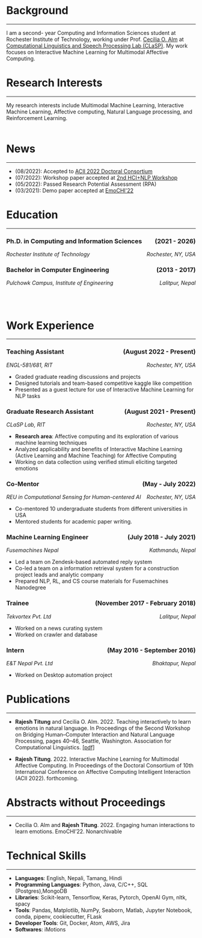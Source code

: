 # Background
---
I am a second- year Computing and Information Sciences student at Rochester Institute of Technology, working under Prof. [Cecilia O. Alm](https://pht180.rit.edu/ceciliaovesdotteralm/) at [Computational Linguistics and Speech Processing Lab (CLaSP)](https://www.rit.edu/clasp/). My work focuses on Interactive Machine Learning for Multimodal Affective Computing.

# Research Interests
---
My research interests include Multimodal Machine Learning, Interactive Machine Learning, Affective computing, Natural Language processing, and Reinforcement Learning.
<br /><br />

# News
---
- (08/2022): Accepted to [ACII 2022 Doctoral Consortium](https://acii-conf.net/2022/calls/call-for-doctoral-consortium/)
- (07/2022): Workshop paper accepted at [2nd HCI+NLP Workshop](https://sites.google.com/view/hciandnlp/home)
- (05/2022): Passed Research Potential Assessment (RPA)
- (03/2021): Demo paper accepted at [EmoCHI'22](https://cis.unimelb.edu.au/hci/emotion-workshop)


# Education
---
### **Ph.D. in Computing and Information Sciences**<span style="float:right;">(2021 - 2026)</span>
<p style="text-align:left;"><em>Rochester Institute of Technology</em><span style="float:right;"><em>Rochester, NY, USA</em></span></p>

<!-- --- -->

### <p style="text-align:left;">**Bachelor in Computer Engineering**<span style="float:right;">(2013 - 2017)</span></p>
<p style="text-align:left;"><em>Pulchowk Campus, Institute of Engineering</em><span style="float:right;"><em>Lalitpur, Nepal</em></span></p>
<br /><br />

# Work Experience
---
### <p style="text-align:left;">**Teaching Assistant**<span style="float:right;">(August 2022 - Present)</span></p>
<p style="text-align:left;"><em>ENGL-581/681, RIT</em><span style="float:right;"><em>Rochester, NY, USA</em></span></p>

- Graded graduate reading discussions and projects
- Designed tutorials and team-based competitive kaggle like competition
- Presented as a guest lecture for use of Interactive Machine Learning for NLP tasks

### <p style="text-align:left;">**Graduate Research Assistant**<span style="float:right;">(August 2021 - Present)</span></p>
<p style="text-align:left;"><em>CLaSP Lab, RIT</em><span style="float:right;"><em>Rochester, NY, USA</em></span></p>

- **Research area**: Affective computing and its exploration of various machine learning techniques
- Analyzed applicability and benefits of Interactive Machine Learning (Active Learning and Machine Teaching) for
Affective Computing
- Working on data collection using verified stimuli eliciting targeted emotions

### <p style="text-align:left;">**Co-Mentor**<span style="float:right;">(May - July 2022)</span></p>
<p style="text-align:left;"><em>REU in Computational Sensing for Human-centered AI</em><span style="float:right;"><em>Rochester, NY, USA</em></span></p>

- Co-mentored 10 undergraduate students from different universities in USA
- Mentored students for academic paper writing.

### <p style="text-align:left;">**Machine Learning Engineer**<span style="float:right;">(July 2018 - July 2021)</span></p>
<p style="text-align:left;"><em>Fusemachines Nepal</em><span style="float:right;"><em>Kathmandu, Nepal</em></span></p>

- Led a team on Zendesk-based automated reply system
- Co-led a team on a information retrieval system for a construction project leads and analytic company
- Prepared NLP, RL, and CS course materials for Fusemachines Nanodegree

### <p style="text-align:left;">**Trainee**<span style="float:right;">(November 2017 - February 2018)</span></p>
<p style="text-align:left;"><em>Tekvortex Pvt. Ltd</em><span style="float:right;"><em>Lalitpur, Nepal</em></span></p>

- Worked on a news curating system
- Worked on crawler and database

### <p style="text-align:left;">**Intern**<span style="float:right;">(May 2016 - September 2016)</span></p>
<p style="text-align:left;"><em>E&T Nepal Pvt. Ltd</em><span style="float:right;"><em>Bhaktapur, Nepal</em></span></p>

- Worked on Desktop automation project

# Publications
---
- **Rajesh Titung** and Cecilia O. Alm. 2022. Teaching interactively to learn emotions in natural language.
In Proceedings of the Second Workshop on Bridging Human–Computer Interaction and Natural Language
Processing, pages 40–46, Seattle, Washington. Association for Computational Linguistics. [\[pdf\]](https://aclanthology.org/2022.hcinlp-1.6/)

- **Rajesh Titung**. 2022. Interactive Machine Learning for Multimodal Affective Computing. In Proceedings
of the Doctoral Consortium of 10th International Conference on Affective Computing Intelligent
Interaction (ACII 2022). forthcoming.

# Abstracts without Proceedings
---
- Cecilia O. Alm and **Rajesh Titung**. 2022. Engaging human interactions to learn emotions. EmoCHI’22.
Nonarchivable

# Technical Skills
---
- **Languages**: English, Nepali, Tamang, Hindi
- **Programming Languages**: Python, Java, C/C++, SQL (Postgres),MongoDB
- **Libraries**: Scikit-learn, Tensorflow, Keras, Pytorch, OpenAI Gym, nltk, spacy
- **Tools**: Pandas, Matplotlib, NumPy, Seaborn, Matlab, Jupyter Notebook, conda, pipenv, cookiecutter, FLask
- **Developer Tools**: Git, Docker, Atom, AWS, Jira
- **Softwares**: iMotions
